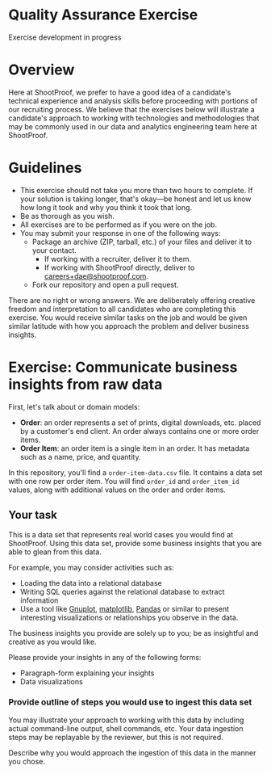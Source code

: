 # Quality Assurance Exercise

<aside class="warning">
Exercise development in progress
</aside>

# Overview

Here at ShootProof, we prefer to have a good idea of a candidate's technical
experience and analysis skills before proceeding with portions of our recruiting
process.  We believe that the exercises below will illustrate a candidate's
approach to working with technologies and methodologies that may be commonly
used in our data and analytics engineering team here at ShootProof.

# Guidelines

* This exercise should not take you more than two hours to complete. If
  your solution is taking longer, that's okay—be honest and let us know how long
  it took and why you think it took that long.
* Be as thorough as you wish.
* All exercises are to be performed as if you were on the job.
* You may submit your response in one of the following ways:
  * Package an archive (ZIP, tarball, etc.) of your files and deliver it to
    your contact.
    * If working with a recruiter, deliver it to them.
    * If working with ShootProof directly, deliver to <careers+dae@shootproof.com>.
  * Fork our repository and open a pull request.

There are no right or wrong answers.  We are deliberately offering creative
freedom and interpretation to all candidates who are completing this exercise.
You would receive similar tasks on the job and would be given similar latitude
with how you approach the problem and deliver business insights.

# Exercise: Communicate business insights from raw data

First, let's talk about or domain models:

* **Order**: an order represents a set of prints, digital downloads, etc. placed
  by a customer's end client.  An order always contains one or more order items.
* **Order Item**: an order item is a single item in an order.  It has metadata
  such as a name, price, and quantity.

In this repository, you'll find a `order-item-data.csv` file.  It contains a
data set with one row per order item.  You will find `order_id` and
`order_item_id` values, along with additional values on the order and order
items.

## Your task

This is a data set that represents real world cases you would find at
ShootProof.  Using this data set, provide some business insights that you are
able to glean from this data.

For example, you may consider activities such as:

* Loading the data into a relational database
* Writing SQL queries against the relational database to extract information
* Use a tool like [Gnuplot](http://www.gnuplot.info/), [matplotlib](https://matplotlib.org/),
  [Pandas](https://pandas.pydata.org/) or similar to present interesting visualizations or relationships
  you observe in the data.

The business insights you provide are solely up to you; be as insightful and
creative as you would like.

Please provide your insights in any of the following forms:

* Paragraph-form explaining your insights
* Data visualizations

### Provide outline of steps you would use to ingest this data set

You may illustrate your approach to working with this data by including actual
command-line output, shell commands, etc.  Your data ingestion steps may be
replayable by the reviewer, but this is not required.

Describe why you would approach the ingestion of this data in the manner you
chose.
